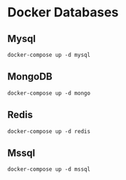 # Docker Databases

## Mysql

    docker-compose up -d mysql

## MongoDB

    docker-compose up -d mongo

## Redis

    docker-compose up -d redis

## Mssql

    docker-compose up -d mssql
